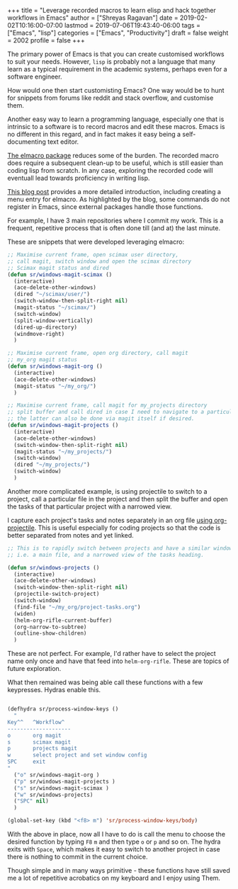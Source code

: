 +++
title = "Leverage recorded macros to learn elisp and hack together workflows in Emacs"
author = ["Shreyas Ragavan"]
date = 2019-02-02T10:16:00-07:00
lastmod = 2019-07-06T19:43:40-06:00
tags = ["Emacs", "lisp"]
categories = ["Emacs", "Productivity"]
draft = false
weight = 2002
profile = false
+++

The primary power of Emacs is that you can create customised workflows to suit your needs. However, `lisp` is probably not a language that many learn as a typical requirement in the academic systems, perhaps even for a software engineer.

How would one then start customisting Emacs? One way would be to hunt for snippets from forums like reddit and stack overflow, and customise them.

Another easy way to learn a programming language, especially one that is intrinsic to a software is to record macros and edit these macros. Emacs is no different in this regard, and in fact makes it easy being a self-documenting text editor.

[The elmacro package](https://github.com/Silex/elmacro) reduces some of the burden. The recorded macro does require a subsequent clean-up to be useful, which is still easier than coding lisp from scratch. In any case, exploring the recorded code will eventuall lead towards proficiency in writing lisp.

[This blog post](https://emacsnotes.wordpress.com/2018/11/15/elmacro-write-emacs-lisp-snippet-even-when-you-arent-a-programmer/) provides a more detailed introduction, including creating a menu entry for elmacro. As highlighted by the blog, some commands do not register in Emacs, since external packages handle those functions.

For example, I have 3 main repositories where I commit my work. This is a frequent, repetitive process that is often done till (and at) the last minute.

These are snippets that were developed leveraging elmacro:

```lisp
;; Maximise current frame, open scimax user directory,
;; call magit, switch window and open the scimax directory
;; Scimax magit status and dired
(defun sr/windows-magit-scimax ()
  (interactive)
  (ace-delete-other-windows)
  (dired "~/scimax/user/")
  (switch-window-then-split-right nil)
  (magit-status "~/scimax/")
  (switch-window)
  (split-window-vertically)
  (dired-up-directory)
  (windmove-right)
  )

;; Maximise current frame, open org directory, call magit
;; my_org magit status
(defun sr/windows-magit-org ()
  (interactive)
  (ace-delete-other-windows)
  (magit-status "~/my_org/")
  )

;; Maximise current frame, call magit for my_projects directory
;; split buffer and call dired in case I need to navigate to a particular directory.
;; the latter can also be done via magit itself if desired.
(defun sr/windows-magit-projects ()
  (interactive)
  (ace-delete-other-windows)
  (switch-window-then-split-right nil)
  (magit-status "~/my_projects/")
  (switch-window)
  (dired "~/my_projects/")
  (switch-window)
  )

```

Another more complicated example, is using projectile to switch to a project, call a particular file in the project and then split the buffer and open the tasks of that particular project with a narrowed view.

I capture each project's tasks and notes separately in an org file [using org-projectile](/post/8f702ce2-8bb7-40a3-b44b-a47222c02909/). This is useful especially for coding projects so that the code is better separated from notes and yet linked.

```lisp
;; This is to rapidly switch between projects and have a similar window configuration,
;; i.e. a main file, and a narrowed view of the tasks heading.

(defun sr/windows-projects ()
  (interactive)
  (ace-delete-other-windows)
  (switch-window-then-split-right nil)
  (projectile-switch-project)
  (switch-window)
  (find-file "~/my_org/project-tasks.org")
  (widen)
  (helm-org-rifle-current-buffer)
  (org-narrow-to-subtree)
  (outline-show-children)
  )

```

These are not perfect. For example, I'd rather have to select the project name only once and have that feed into `helm-org-rifle`. These are topics of future exploration.

What then remained was being able call these functions with a few keypresses. Hydras enable this.

```lisp

(defhydra sr/process-window-keys ()
  "
Key^^   ^Workflow^
--------------------
o       org magit
s       scimax magit
p       projects magit
w       select project and set window config
SPC     exit
"
  ("o" sr/windows-magit-org )
  ("p" sr/windows-magit-projects )
  ("s" sr/windows-magit-scimax )
  ("w" sr/windows-projects)
  ("SPC" nil)
  )

(global-set-key (kbd "<f8> m") 'sr/process-window-keys/body)

```

With the above in place, now all I have to do is call the menu to choose the desired function by typing `F8` `m` and then type `o` or `p` and so on. The hydra exits with `Space`, which makes it easy to switch to another project in case there is nothing to commit in the current choice.

Though simple and in many ways primitive - these functions have still saved me a lot of repetitive acrobatics on my keyboard and I enjoy using Them.
